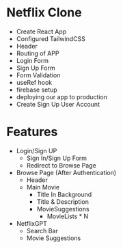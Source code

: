 # Netflix Clone

- Create React App 
- Configured TailwindCSS
- Header
- Routing of APP
- Login Form
- Sign Up Form
- Form Validation
- useRef hook
- firebase setup
- deploying our app to production
- Create Sign Up User Account

# Features
- Login/Sign UP
    - Sign In/Sign Up Form
    - Redirect to Browse Page
- Browse Page (After Authentication)
    - Header
    - Main Movie
        - Title In Background
        - Title & Description
        - MovieSuggestions
            - MovieLists * N
- NetflixGPT
    - Search Bar
    - Movie Suggestions